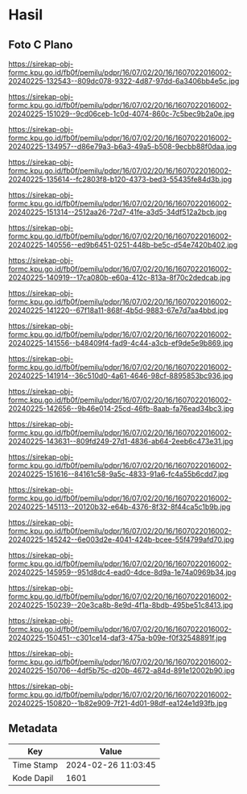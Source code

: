 # Hasil

## Foto C Plano

https://sirekap-obj-formc.kpu.go.id/fb0f/pemilu/pdpr/16/07/02/20/16/1607022016002-20240225-132543--809dc078-9322-4d87-97dd-6a3406bb4e5c.jpg

https://sirekap-obj-formc.kpu.go.id/fb0f/pemilu/pdpr/16/07/02/20/16/1607022016002-20240225-151029--9cd06ceb-1c0d-4074-860c-7c5bec9b2a0e.jpg

https://sirekap-obj-formc.kpu.go.id/fb0f/pemilu/pdpr/16/07/02/20/16/1607022016002-20240225-134957--d86e79a3-b6a3-49a5-b508-9ecbb88f0daa.jpg

https://sirekap-obj-formc.kpu.go.id/fb0f/pemilu/pdpr/16/07/02/20/16/1607022016002-20240225-135614--fc2803f8-b120-4373-bed3-55435fe84d3b.jpg

https://sirekap-obj-formc.kpu.go.id/fb0f/pemilu/pdpr/16/07/02/20/16/1607022016002-20240225-151314--2512aa26-72d7-41fe-a3d5-34df512a2bcb.jpg

https://sirekap-obj-formc.kpu.go.id/fb0f/pemilu/pdpr/16/07/02/20/16/1607022016002-20240225-140556--ed9b6451-0251-448b-be5c-d54e7420b402.jpg

https://sirekap-obj-formc.kpu.go.id/fb0f/pemilu/pdpr/16/07/02/20/16/1607022016002-20240225-140919--17ca080b-e60a-412c-813a-8f70c2dedcab.jpg

https://sirekap-obj-formc.kpu.go.id/fb0f/pemilu/pdpr/16/07/02/20/16/1607022016002-20240225-141220--67f18a11-868f-4b5d-9883-67e7d7aa4bbd.jpg

https://sirekap-obj-formc.kpu.go.id/fb0f/pemilu/pdpr/16/07/02/20/16/1607022016002-20240225-141556--b48409f4-fad9-4c44-a3cb-ef9de5e9b869.jpg

https://sirekap-obj-formc.kpu.go.id/fb0f/pemilu/pdpr/16/07/02/20/16/1607022016002-20240225-141914--36c510d0-4a61-4646-98cf-8895853bc936.jpg

https://sirekap-obj-formc.kpu.go.id/fb0f/pemilu/pdpr/16/07/02/20/16/1607022016002-20240225-142656--9b46e014-25cd-46fb-8aab-fa76ead34bc3.jpg

https://sirekap-obj-formc.kpu.go.id/fb0f/pemilu/pdpr/16/07/02/20/16/1607022016002-20240225-143631--809fd249-27d1-4836-ab64-2eeb6c473e31.jpg

https://sirekap-obj-formc.kpu.go.id/fb0f/pemilu/pdpr/16/07/02/20/16/1607022016002-20240225-151616--84161c58-9a5c-4833-91a6-fc4a55b6cdd7.jpg

https://sirekap-obj-formc.kpu.go.id/fb0f/pemilu/pdpr/16/07/02/20/16/1607022016002-20240225-145113--20120b32-e64b-4376-8f32-8f44ca5c1b9b.jpg

https://sirekap-obj-formc.kpu.go.id/fb0f/pemilu/pdpr/16/07/02/20/16/1607022016002-20240225-145242--6e003d2e-4041-424b-bcee-55f4799afd70.jpg

https://sirekap-obj-formc.kpu.go.id/fb0f/pemilu/pdpr/16/07/02/20/16/1607022016002-20240225-145959--951d8dc4-ead0-4dce-8d9a-1e74a0969b34.jpg

https://sirekap-obj-formc.kpu.go.id/fb0f/pemilu/pdpr/16/07/02/20/16/1607022016002-20240225-150239--20e3ca8b-8e9d-4f1a-8bdb-495be51c8413.jpg

https://sirekap-obj-formc.kpu.go.id/fb0f/pemilu/pdpr/16/07/02/20/16/1607022016002-20240225-150451--c301ce14-daf3-475a-b09e-f0f32548891f.jpg

https://sirekap-obj-formc.kpu.go.id/fb0f/pemilu/pdpr/16/07/02/20/16/1607022016002-20240225-150706--4df5b75c-d20b-4672-a84d-891e12002b90.jpg

https://sirekap-obj-formc.kpu.go.id/fb0f/pemilu/pdpr/16/07/02/20/16/1607022016002-20240225-150820--1b82e909-7f21-4d01-98df-ea124e1d93fb.jpg


## Metadata

| Key        | Value               |
| ---------- | ------------------- |
| Time Stamp | 2024-02-26 11:03:45 |
| Kode Dapil | 1601                |



